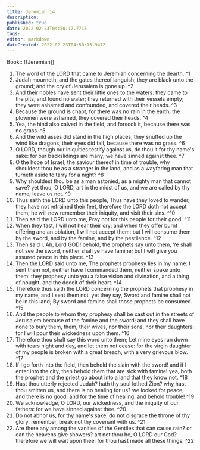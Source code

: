 ```yaml
---
title: Jeremiah_14
description: 
published: true
date: 2022-02-23T04:50:17.771Z
tags: 
editor: markdown
dateCreated: 2022-02-23T04:50:15.947Z
---
```


 Book:: [[Jeremiah]]
 1. The word of the LORD that came to Jeremiah concerning the dearth. ^1
 2. Judah mourneth, and the gates thereof languish; they are black unto the ground; and the cry of Jerusalem is gone up. ^2
 3. And their nobles have sent their little ones to the waters: they came to the pits, and found no water; they returned with their vessels empty; they were ashamed and confounded, and covered their heads. ^3
 4. Because the ground is chapt, for there was no rain in the earth, the plowmen were ashamed, they covered their heads. ^4
 5. Yea, the hind also calved in the field, and forsook it, because there was no grass. ^5
 6. And the wild asses did stand in the high places, they snuffed up the wind like dragons; their eyes did fail, because there was no grass. ^6
 7. O LORD, though our iniquities testify against us, do thou it for thy name's sake: for our backslidings are many; we have sinned against thee. ^7
 8. O the hope of Israel, the saviour thereof in time of trouble, why shouldest thou be as a stranger in the land, and as a wayfaring man that turneth aside to tarry for a night? ^8
 9. Why shouldest thou be as a man astonied, as a mighty man that cannot save? yet thou, O LORD, art in the midst of us, and we are called by thy name; leave us not. ^9
 10. Thus saith the LORD unto this people, Thus have they loved to wander, they have not refrained their feet, therefore the LORD doth not accept them; he will now remember their iniquity, and visit their sins. ^10
 11. Then said the LORD unto me, Pray not for this people for their good. ^11
 12. When they fast, I will not hear their cry; and when they offer burnt offering and an oblation, I will not accept them: but I will consume them by the sword, and by the famine, and by the pestilence. ^12
 13. Then said I, Ah, Lord GOD! behold, the prophets say unto them, Ye shall not see the sword, neither shall ye have famine; but I will give you assured peace in this place. ^13
 14. Then the LORD said unto me, The prophets prophesy lies in my name: I sent them not, neither have I commanded them, neither spake unto them: they prophesy unto you a false vision and divination, and a thing of nought, and the deceit of their heart. ^14
 15. Therefore thus saith the LORD concerning the prophets that prophesy in my name, and I sent them not, yet they say, Sword and famine shall not be in this land; By sword and famine shall those prophets be consumed. ^15
 16. And the people to whom they prophesy shall be cast out in the streets of Jerusalem because of the famine and the sword; and they shall have none to bury them, them, their wives, nor their sons, nor their daughters: for I will pour their wickedness upon them. ^16
 17. Therefore thou shalt say this word unto them; Let mine eyes run down with tears night and day, and let them not cease: for the virgin daughter of my people is broken with a great breach, with a very grievous blow. ^17
 18. If I go forth into the field, then behold the slain with the sword! and if I enter into the city, then behold them that are sick with famine! yea, both the prophet and the priest go about into a land that they know not. ^18
 19. Hast thou utterly rejected Judah? hath thy soul lothed Zion? why hast thou smitten us, and there is no healing for us? we looked for peace, and there is no good; and for the time of healing, and behold trouble! ^19
 20. We acknowledge, O LORD, our wickedness, and the iniquity of our fathers: for we have sinned against thee. ^20
 21. Do not abhor us, for thy name's sake, do not disgrace the throne of thy glory: remember, break not thy covenant with us. ^21
 22. Are there any among the vanities of the Gentiles that can cause rain? or can the heavens give showers? art not thou he, O LORD our God? therefore we will wait upon thee: for thou hast made all these things. ^22

